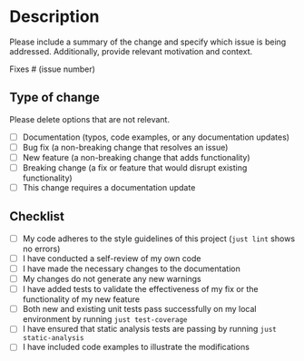 # Description

Please include a summary of the change and specify which issue is being addressed. Additionally, provide relevant motivation and context.

Fixes # (issue number)

## Type of change

Please delete options that are not relevant.

- [ ] Documentation (typos, code examples, or any documentation updates)
- [ ] Bug fix (a non-breaking change that resolves an issue)
- [ ] New feature (a non-breaking change that adds functionality)
- [ ] Breaking change (a fix or feature that would disrupt existing functionality)
- [ ] This change requires a documentation update

## Checklist

- [ ] My code adheres to the style guidelines of this project (`just lint` shows no errors)
- [ ] I have conducted a self-review of my own code
- [ ] I have made the necessary changes to the documentation
- [ ] My changes do not generate any new warnings
- [ ] I have added tests to validate the effectiveness of my fix or the functionality of my new feature
- [ ] Both new and existing unit tests pass successfully on my local environment by running `just test-coverage`
- [ ] I have ensured that static analysis tests are passing by running `just static-analysis`
- [ ] I have included code examples to illustrate the modifications
